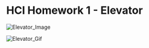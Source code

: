 # HCI Homework 1 - Elevator

![Elevator_Image](https://i.imgur.com/rhuuqLN.jpg)

![Elevator_Gif](https://media.giphy.com/media/VFjvZCGRpVNVILijGC/giphy.gif)
